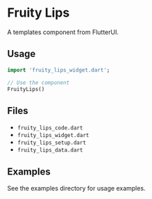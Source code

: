 # Fruity Lips

A templates component from FlutterUI.

## Usage

```dart
import 'fruity_lips_widget.dart';

// Use the component
FruityLips()
```

## Files

- `fruity_lips_code.dart`
- `fruity_lips_widget.dart`
- `fruity_lips_setup.dart`
- `fruity_lips_data.dart`

## Examples

See the examples directory for usage examples.
